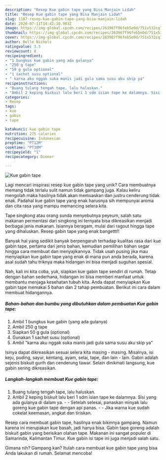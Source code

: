 ```yaml
---
description: "Resep Kue gabin tape yang Bisa Manjain Lidah"
title: "Resep Kue gabin tape yang Bisa Manjain Lidah"
slug: 1187-resep-kue-gabin-tape-yang-bisa-manjain-lidah
date: 2020-07-11T14:42:10.903Z
image: https://img-global.cpcdn.com/recipes/263967f96feb5e0d/751x532cq70/kue-gabin-tape-foto-resep-utama.jpg
thumbnail: https://img-global.cpcdn.com/recipes/263967f96feb5e0d/751x532cq70/kue-gabin-tape-foto-resep-utama.jpg
cover: https://img-global.cpcdn.com/recipes/263967f96feb5e0d/751x532cq70/kue-gabin-tape-foto-resep-utama.jpg
author: Belle Nichols
ratingvalue: 3.5
reviewcount: 8
recipeingredient:
- "1 bungkus kue gabin yang ada gulanya"
- "250 g tape"
- "50 g gula optional"
- "1 sachet susu optional"
- " karna aku nggak suka manis jadi gula sama susu aku skip ya"
recipeinstructions:
- "Buang tulang tengah tape, lalu haluskan."
- "Ambil 2 keping biskuit lalu beri 1 sdm isian tape ke dalamnya. Sisi yang ada gulanya di dalam ya.   Setelah selesai, panaskan minyak lalu goreng kue gabin tape dengan api panas.  Jika warna kue sudah cokelat keemasan, angkat dan tiriskan."
categories:
- Resep
tags:
- kue
- gabin
- tape

katakunci: kue gabin tape 
nutrition: 275 calories
recipecuisine: Indonesian
preptime: "PT12M"
cooktime: "PT38M"
recipeyield: "1"
recipecategory: Dinner

---
```



![Kue gabin tape](https://img-global.cpcdn.com/recipes/263967f96feb5e0d/751x532cq70/kue-gabin-tape-foto-resep-utama.jpg)

Lagi mencari inspirasi resep kue gabin tape yang unik? Cara membuatnya memang tidak terlalu sulit namun tidak gampang juga. Kalau keliru mengolah maka hasilnya tidak akan memuaskan dan justru cenderung tidak enak. Padahal kue gabin tape yang enak harusnya sih mempunyai aroma dan cita rasa yang mampu memancing selera kita.

Tape singkong atau orang sunda menyebutnya peyeum, salah satu makanan permentasi dari singkong ini ternyata bisa dikreasikan menjadi berbagai jenis makanan. Isiannya beragam, mulai dari ragout hingga tape yang dihaluskan. Resep gabin tape yang enak bangettt!!

Banyak hal yang sedikit banyak berpengaruh terhadap kualitas rasa dari kue gabin tape, pertama dari jenis bahan, kemudian pemilihan bahan segar hingga cara membuat dan menyajikannya. Tidak usah pusing jika mau menyiapkan kue gabin tape yang enak di mana pun anda berada, karena asal sudah tahu triknya maka hidangan ini bisa menjadi suguhan spesial.


Nah, kali ini kita coba, yuk, siapkan kue gabin tape sendiri di rumah. Tetap dengan bahan sederhana, hidangan ini bisa memberi manfaat untuk membantu menjaga kesehatan tubuh kita. Anda dapat menyiapkan Kue gabin tape memakai 5 bahan dan 2 tahap pembuatan. Berikut ini cara dalam membuat hidangannya.

<!--inarticleads1-->

##### Bahan-bahan dan bumbu yang dibutuhkan dalam pembuatan Kue gabin tape:

1. Ambil 1 bungkus kue gabin (yang ada gulanya)
1. Ambil 250 g tape
1. Siapkan 50 g gula (optional)
1. Gunakan 1 sachet susu (optional)
1. Ambil  &#34;karna aku nggak suka manis jadi gula sama susu aku skip ya&#34;


Isinya dapat dikreasikan sesuai selera kita masing - masing. Misalnya, isi keju, puding, sayur, kentang, ayam, selai, tape, dan lain - lain. Gabin adalah sejenis biskuit gurih dan cenderung tawar. Selain dinikmati langsung, kue gabin sering dikreasikan. 

<!--inarticleads2-->

##### Langkah-langkah membuat Kue gabin tape:

1. Buang tulang tengah tape, lalu haluskan.
1. Ambil 2 keping biskuit lalu beri 1 sdm isian tape ke dalamnya. Sisi yang ada gulanya di dalam ya. -   - Setelah selesai, panaskan minyak lalu goreng kue gabin tape dengan api panas. -  - Jika warna kue sudah cokelat keemasan, angkat dan tiriskan.


Resep cara membuat gabin tape, hasilnya enak bikinnya gampang. Namun karena ini merupakan kue basah, jadi hanya bisa. Gabin tape goreng adalah biskuit gabin yang berisikan olahan tape. Makanan ini sangat populer di Samarinda, Kalimantan Timur. Kue gabin isi tape ini juga menjadi salah satu. 

Gimana nih? Gampang kan? Itulah cara membuat kue gabin tape yang bisa Anda lakukan di rumah. Selamat mencoba!
